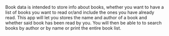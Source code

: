 Book data is intended to store info about books, whether you want to have a list of books you want to read or/and include the ones you have already read.
This app will let you stores the name and author of a book and whether said book has been read by you. You will then be able to to search books by author or by name or print the entire book list.
